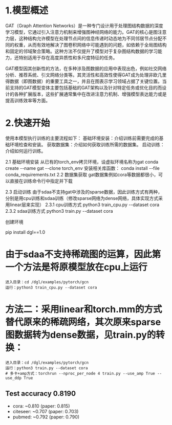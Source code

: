 # 1.模型概述
GAT（Graph Attention Networks）是一种专门设计用于处理图结构数据的深度学习模型，它通过引入注意力机制来增强图神经网络的能力。GAT的核心是图注意力层，这种结构允许模型在处理节点间的信息传递时动态地为不同邻居节点分配不同的权重，从而有效地解决了图卷积网络中可能遇到的问题，如依赖于全局图结构和固定的邻域聚合策略。这种方法不仅提升了模型对于复杂图结构数据的学习能力，还特别适用于存在高度异质性和多尺度特征的任务。

GAT模型因其创新性的方法，在多种涉及图数据的应用中表现出色，例如社交网络分析、推荐系统、引文网络分类等。其灵活性和高效性使得GAT成为处理非欧几里得数据（即图数据）的重要工具之一，并且在图表示学习领域占据了关键位置。当前支持的GAT模型变体主要包括基础的GAT架构以及针对特定任务或优化目的而设计的各种扩展版本，这些扩展通常集中在改进注意力机制、增强模型表达能力或是提高训练效率等方面。

# 2.快速开始
使用本模型执行训练的主要流程如下：
    基础环境安装：介绍训练前需要完成的基础环境检查和安装。
    获取数据集：介绍如何获取训练所需的数据集。
    启动训练：介绍如何运行训练。

2.1 基础环境安装
    从已有的torch_env拷贝环境，设虚拟环境名称为gat
    conda create --name gat --clone torch_env
    安装相关库函数：
    conda install --file conda_requirements.txt
2.2 数据集获取
    gat数据集例如cora等数据都很小，可以直接在训练命令行中指定并下载

2.3 启动训练
由于sdaa不支持gat中涉及的sparse数据，因此训练方式有两种，分别是用cpu训练和sdaa训练（修改sparse网络为dense网络，具体实现方式采用linear层来实现）
2.3.1 cpu训练方式
    python3 train_cpu.py --dataset cora
2.3.2 sdaa训练方式
    python3 train.py --dataset cora




创建环境

pip install dgl==1.0

# 由于sdaa不支持稀疏图的运算，因此第一个方法是将原模型放在cpu上运行
    进入目录：cd /dgl/examples/pytorch/gcn
    运行：python3 train_cpu.py --dataset cora

# 方法二：采用linear和torch.mm的方式替代原来的稀疏网络，其次原来sparse图数据转为dense数据，见train.py的转换：
    进入目录：cd /dgl/examples/pytorch/gcn
    运行：python3 train.py --dataset cora
    # 多卡+amp方式：torchrun --nproc_per_node 4 train.py --use_amp True --use_ddp True



Test accuracy 0.8190
-------
* cora: ~0.810 (paper: 0.815)
* citeseer: ~0.707 (paper: 0.703)
* pubmed: ~0.792 (paper: 0.790)

